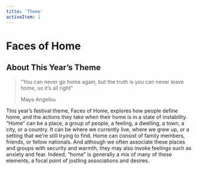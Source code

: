 ```yaml
---
title: 'Theme'
activeItem: 1
---
```


# Faces of Home

## About This Year’s Theme

<section>
<blockquote class="blockquote">
  <p class="mb-0">“You can never go home again, but the truth is you can never leave home, so it’s all right”</p>
  <p class="blockquote-footer">Maya Angelou</p>
</blockquote>
</section>

This year’s festival theme, Faces of Home, explores how people define home, and the actions they take when their home is in a state of instability. “Home” can be a place, a group of people, a feeling, a dwelling, a town, a city, or a country. It can be where we currently live, where we grew up, or a setting that we’re still trying to find. Home can consist of family members, friends, or fellow nationals. And although we often associate these places and groups with security and warmth, they may also invoke feelings such as anxiety and fear. Indeed, “home” is generally a mix of many of these elements, a focal point of jostling associations and desires.
